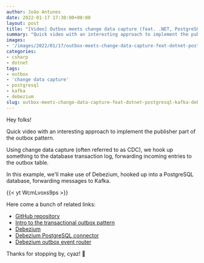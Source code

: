 ```yaml
---
author: João Antunes
date: 2022-01-17 17:30:00+00:00
layout: post
title: "[Video] Outbox meets change data capture (feat. .NET, PostgreSQL, Kafka and Debezium)"
summary: "Quick video with an interesting approach to implement the publisher part of the outbox pattern. Using change data capture (often referred to as CDC), we hook up something to the database transaction log, forwarding incoming entries to the outbox table. In this example, we'll make use of Debezium, hooked up into a PostgreSQL database, forwarding messages to Kafka."
images:
- '/images/2022/01/17/outbox-meets-change-data-capture-feat-dotnet-postgresql-kafka-debezium.png'
categories:
- csharp
- dotnet
tags:
- outbox
- 'change data capture'
- postgresql
- kafka
- debezium
slug: outbox-meets-change-data-capture-feat-dotnet-postgresql-kafka-debezium
---
```


Hey folks!

Quick video with an interesting approach to implement the publisher part of the outbox pattern.

Using change data capture (often referred to as CDC), we hook up something to the database transaction log, forwarding incoming entries to the outbox table.

In this example, we'll make use of Debezium, hooked up into a PostgreSQL database, forwarding messages to Kafka.

{{< yt WcmLvoxs9ps >}}

Here come a bunch of related links:

- [GitHub repository](https://github.com/joaofbantunes/DebeziumOutboxSample)
- [Intro to the transactional outbox pattern](https://blog.codingmilitia.com/2020/04/13/aspnet-040-from-zero-to-overkill-event-driven-integration-transactional-outbox-pattern/)
- [Debezium](https://debezium.io/)
- [Debezium PostgreSQL connector](https://debezium.io/documentation/reference/stable/connectors/postgresql.html)
- [Debezium outbox event router](https://debezium.io/documentation/reference/stable/transformations/outbox-event-router.html)

Thanks for stopping by, cyaz! 👋